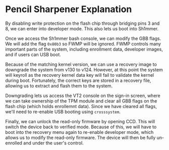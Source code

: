 # Pencil Sharpener Explanation 

By disabling write protection on the flash chip through bridging pins 3 and 8, we can enter into developer mode. This also lets us boot into Sh1mmer.

Once we access the Sh1mmer bash console, we can modify the GBB flags. We will add the flag `0x80b3` so FWMP will be ignored. FWMP controls many important parts of the system, including enrollment data, developer images, and if users can USB boot.

Because of the matching kernel version, we can use a recovery image to downgrade the system from v130 to v124. However, at this point the system will keyroll as the recovery kernel data key will fail to validate the kernel during boot. Fortunately, the correct keys are stored in a recovery file, allowing us to extract and flash them to the system.

Downgrading lets us access the VT2 console on the sign-in screen, where we can take ownership of the TPM module and clear all GBB flags on the flash chip (which holds enrollemnt data). Since we have cleared all flags, we'll need to re-enable USB booting using `crosssystem`.

Finally, we can unlock the read-only firmware by opening CCD. This will switch the device back to verified mode. Because of this, we will have to boot into the recovery menu again to re-enable developer mode, which allows us to modify the read-only firmware. The device will then be fully un-enrolled and under the user's control.

